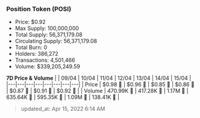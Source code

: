 
  ### Position Token (POSI)
  - Price: $0.92
  - Max Supply: 100,000,000
  - Total Supply: 56,371,179.08
  - Circulating Supply: 56,371,179.08
  - Total Burn: 0
  - Holders: 386,272
  - Transactions: 4,501,466
  - Volume: $339,205,249.59

  **7D Price & Volume**
  | | 09&#x2F;04 | 10&#x2F;04 | 11&#x2F;04 | 12&#x2F;04 | 13&#x2F;04 | 14&#x2F;04 | 15&#x2F;04 |
  |---|---|---|---|---|---|---|---|
  | Price | $0.98 🔻 | $0.96 🔻 | $0.85 🔻 | $0.86 🚀 | $0.87 🚀 | $0.91 🚀 | $0.92 🚀 |
  | Volume | 470.99K 🔻 | 417.28K 🔻 | 1.17M 🚀 | 635.64K 🔻 | 595.35K 🔻 | 1.09M 🚀 | 138.41K 🔻 |

  > updated_at: Apr 15, 2022 6:14 AM
